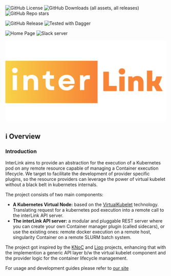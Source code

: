 ![GitHub License](https://img.shields.io/github/license/intertwin-eu/interlink)
![GitHub Downloads (all assets, all releases)](https://img.shields.io/github/downloads/intertwin-eu/interlink/total)
![GitHub Repo stars](https://img.shields.io/github/stars/intertwin-eu/interlink)

![GitHub Release](https://img.shields.io/github/v/release/intertwin-eu/interlink)
![Tested with Dagger](https://img.shields.io/badge/tested_with_dagger-v0.13.3-green)

![Home Page](https://img.shields.io/badge/home_page-orange?link=https%3A%2F%2Fintertwin-eu.github.io%2Ft%2FinterLink%2F)
![Slack server](https://img.shields.io/badge/slack_server-8A2BE2?link=https%3A%2F%2Fjoin.slack.com%2Ft%2Fintertwin%2Fshared_invite%2Fzt-2cs67h9wz-2DFQ6EiSQGS1vlbbbJHctA)


![Interlink logo](./docs/static/img/interlink_logo.png)

## :information_source: Overview

### Introduction
InterLink aims to provide an abstraction for the execution of a Kubernetes pod on any remote resource capable of managing a Container execution lifecycle.
We target to facilitate the development of provider specific plugins, so the resource providers can leverage the power of virtual kubelet without a black belt in kubernetes internals.

The project consists of two main components:

- __A Kubernetes Virtual Node:__ based on the [VirtualKubelet](https://virtual-kubelet.io/) technology. Translating request for a kubernetes pod execution into a remote call to the interLink API server.
- __The interLink API server:__ a modular and pluggable REST server where you can create your own Container manager plugin (called sidecars), or use the existing ones: remote docker execution on a remote host, singularity Container on a remote SLURM batch system.

The project got inspired by the [KNoC](https://github.com/CARV-ICS-FORTH/knoc) and [Liqo](https://github.com/liqotech/liqo/tree/master) projects, enhancing that with the implemention a generic API layer b/w the virtual kubelet component and the provider logic for the container lifecycle management.

For usage and development guides please refer to [our site](https://intertwin-eu.github.io/interLink/)

